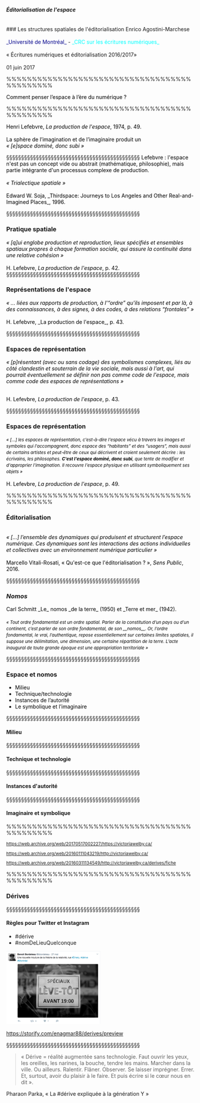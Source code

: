 #### _Éditorialisation de l'espace_
<br>
### Les structures spatiales de l'éditorialisation
Enrico Agostini-Marchese
<br>
<br>
<font style='color:#00008B'>_Université de Montréal_</font> - <font style='color:#00FFFF'>_CRC sur les écritures numériques_ </font>
<br>
<br>
« Écritures numériques et éditorialisation 2016/2017»
<br>
<br>
01 juin 2017



%%%%%%%%%%%%%%%%%%%%%%%%%%%%%%%%%%%%%%%%%%%%%
<!-- .slide: data-background-image="img/boussole.jpg" -->
<!-- .element: class="givemeabackground" -->

<font style='color:black'>Comment penser l’espace à l’ère du numérique ?</font>


%%%%%%%%%%%%%%%%%%%%%%%%%%%%%%%%%%%%%%%%%%%%%
<!-- .slide: data-background-image="img/atlas.jpg" -->
<!-- .element: class="givemeabackground" -->

<font style='color:#000000'>Henri Lefebvre, _La production de l'espace_, 1974, p. 49.
<br>
<br>
La sphère de l’imagination et de l’imaginaire produit un
<br><i>« [e]space dominé, donc subi »</i>

</font>
§§§§§§§§§§§§§§§§§§§§§§§§§§§§§§§§§§§§§§§§§§§§§
<!-- .slide: data-background-image="img/barrage.jpg" -->
<!-- .element: class="givemeabackground" -->

<font style='color:#000000'>
Lefebvre : l'espace n'est pas un concept vide ou abstrait (mathématique, philosophie), mais partie intégrante d'un processus complexe de production.
<br>
<br>
<i>« Trialectique spatiale »</i>
<br>
<br>
Edward W. Soja, _Thirdspace: Journeys to Los Angeles and Other Real-and-Imagined Places_, 1996.
</font>

§§§§§§§§§§§§§§§§§§§§§§§§§§§§§§§§§§§§§§§§§§§§§
<!-- .slide: data-background-image="img/market.jpg" -->
<!-- .element: class="givemeabackground" -->

### Pratique spatiale
<font style='color:#000000'>

<i> « [q]ui englobe production et reproduction, lieux spécifiés et ensembles spatiaux propres à chaque formation sociale, qui assure la continuité dans une relative cohésion » </i>
<br>
<br>
H. Lefebvre, _La production de l'espace_, p. 42.
</font>
§§§§§§§§§§§§§§§§§§§§§§§§§§§§§§§§§§§§§§§§§§§§§
<!-- .slide: data-background-image="img/archi.jpg" -->
<!-- .element: class="givemeabackground" -->

### Représentations de l'espace

<font style='color:#000000'>
<i>« ... liées aux rapports de production, à l'“ordre” qu'ils imposent et par là, à des connaissances, à des signes, à des codes, à des relations “frontales” »</i>
<br>
<br>
H. Lefebvre, _La production de l'espace_, p. 43.
</font>

§§§§§§§§§§§§§§§§§§§§§§§§§§§§§§§§§§§§§§§§§§§§§
<!-- .slide: data-background-image="img/landart.png" -->
<!-- .element: class="givemeabackground" -->

### Espaces de représentation

<font style='color:#000000'>
<i> « [p]résentant (avec ou sans codage) des symbolismes complexes, liés au côté clandestin et souterrain de la vie sociale, mais aussi à l'art, qui pourrait éventuellement se définir non pas comme code de l'espace, mais comme code des espaces de représentations » </i>
<br>
<br>

</font>

<font style='color:#000000'>H. Lefevbre, _La production de l'espace_, p. 43.</font>


§§§§§§§§§§§§§§§§§§§§§§§§§§§§§§§§§§§§§§§§§§§§§
<!-- .slide: data-background-image="img/richter.jpg" -->
<!-- .element: class="givemeabackground" -->

### Espaces de représentation

<small><font style='color:#000000'>
<i> « [...] _les espaces de représentation_, c'est-à-dire l'espace vécu à travers les images et symboles qui l'accompagnent, donc espace des “habitants” et des “usagers”, mais aussi de certains artistes et peut-être de ceux qui _décrivent_ et croient seulement décrire : les écrivains, les philosophes. __C'est l'espace dominé, donc subi__, que tente de modifier et d'approprier l'imagination. Il recouvre l'espace physique en utilisant symboliquement ses objets »</i>
</small>
<br>
<br>
H. Lefevbre, _La production de l'espace_, p. 49.</font>

%%%%%%%%%%%%%%%%%%%%%%%%%%%%%%%%%%%%%%%%%%%%%
<!-- .slide: data-background-image="img/edito.png" -->
<!-- .element: class="givemeabackground" -->

### Éditorialisation
<font style='color:#000000'>
<br>
<i>« […] l’ensemble des dynamiques qui produisent et structurent l’espace numérique. Ces dynamiques sont les interactions des actions individuelles et collectives avec un environnement numérique particulier »</i>
<br>
<br>
Marcello Vitali-Rosati, « Qu'est-ce que l'éditorialisation ? », <i>Sens Public</i>, 2016.
</font>

§§§§§§§§§§§§§§§§§§§§§§§§§§§§§§§§§§§§§§§§§§§§§
<!-- .slide: data-background-image="img/nomos.jpg" -->
<!-- .element: class="givemeabackground" -->

### _Nomos_
<font style='color:#000000'>
Carl Schmitt _Le_ nomos _de la terre_ (1950) et _Terre et mer_ (1942).
<br>
<br>
<small><i>« Tout ordre fondamental est un ordre spatial. Parler de la constitution d’un pays ou d’un continent, c’est parler de son ordre fondamental, de son __nomos__. Or, l’ordre fondamental, le vrai, l’authentique, repose essentiellement sur certaines limites spatiales, il suppose une délimitation, une dimension, une certaine répartition de la terre. L’acte inaugural de toute grande époque est une appropriation territoriale »</small></i></font>

§§§§§§§§§§§§§§§§§§§§§§§§§§§§§§§§§§§§§§§§§§§§§
<!-- .slide: data-background-image="img/nomos.jpg" -->
<!-- .element: class="givemeabackground" -->

### Espace et nomos
<font style='color:#000000'>
<ul>
<li>Milieu</li>
<li>Technique/technologie</li>
<li>Instances de l’autorité</li>
<li>Le symbolique et l’imaginaire</li>
</ul>

</font>
§§§§§§§§§§§§§§§§§§§§§§§§§§§§§§§§§§§§§§§§§§§§§
<!-- .slide: data-background-image="img/milieu.jpg" -->

#### Milieu

§§§§§§§§§§§§§§§§§§§§§§§§§§§§§§§§§§§§§§§§§§§§§
<!-- .slide: data-background-image="img/technique.jpg" -->
<!-- .element: class="givemeabackground" -->

#### Technique et technologie

§§§§§§§§§§§§§§§§§§§§§§§§§§§§§§§§§§§§§§§§§§§§§
<!-- .slide: data-background-image="img/paturage.jpg" -->
<!-- .element: class="givemeabackground" -->

#### Instances d'autorité

§§§§§§§§§§§§§§§§§§§§§§§§§§§§§§§§§§§§§§§§§§§§§
<!-- .slide: data-background-image="img/dante.jpg" -->
<!-- .element: class="givemeabackground" -->

#### Imaginaire et symbolique

%%%%%%%%%%%%%%%%%%%%%%%%%%%%%%%%%%%%%%%%%%%%%

<small>

https://web.archive.org/web/20170517002227/https://victoriawelby.ca/

https://web.archive.org/web/20160111043219/http://victoriawelby.ca/

https://web.archive.org/web/20160311134549/http://victoriawelby.ca/derives/fiche

</small>

%%%%%%%%%%%%%%%%%%%%%%%%%%%%%%%%%%%%%%%%%%%%%

### Dérives

§§§§§§§§§§§§§§§§§§§§§§§§§§§§§§§§§§§§§§§§§§§§§

#### Règles pour Twitter et Instagram

<ul>
<li>#dérive</li>
<li>#nomDeLieuQuelconque</li>
</ul>

<img src='img/derive_exemple.png' width='50%'>
<br
<br>

https://storify.com/enagmar88/derives/preview

§§§§§§§§§§§§§§§§§§§§§§§§§§§§§§§§§§§§§§§§§§§§§

> « Dérive = réalité augmentée sans technologie. Faut ouvrir les yeux, les oreilles, les narines, la bouche, tendre les mains. Marcher dans la ville. Ou ailleurs. Ralentir. Flâner. Observer. Se laisser imprégner. Errer. Et, surtout, avoir du plaisir à le faire. Et puis écrire si le cœur nous en dit ».

Pharaon Parka, « La #dérive expliquée à la génération Y »
